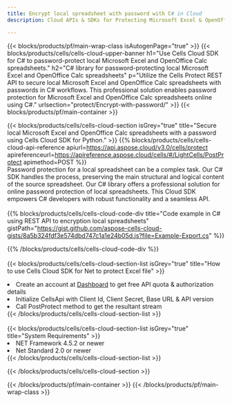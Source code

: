 ```yaml
---
title: Encrypt local spreadsheet with password with C# in Cloud  
description: Cloud APIs & SDKs for Protecting Microsoft Excel & OpenOffice Calc  with C#. Encrypt local spreadsheets with password by the Cells Cloud API SDK for C#. 

---
```



{{< blocks/products/pf/main-wrap-class isAutogenPage="true" >}}
{{< blocks/products/cells/cells-cloud-upper-banner h1="Use Cells Cloud SDK for C# to password-protect local Microsoft Excel and OpenOffice Calc spreadsheets." h2="C# library for password-protecting local Microsoft Excel and OpenOffice Calc spreadsheets" p="Utilize the Cells Protect REST API to secure local Microsoft Excel and OpenOffice Calc spreadsheets with passwords in C# workflows. This professional solution enables password protection for Microsoft Excel and OpenOffice Calc spreadsheets online using C#." urlsection="protect/Encrypt-with-password/" >}}
{{< blocks/products/pf/main-container >}}

{{< blocks/products/cells/cells-cloud-section isGrey="true"  title="Secure local Microsoft Excel and OpenOffice Calc spreadsheets with a password using Cells Cloud SDK for Python." >}}
{{% blocks/products/cells/cells-cloud-api-reference  apiurl=https://api.aspose.cloud/v3.0/cells/protect  apireferenceurl=https://apireference.aspose.cloud/cells/#/LightCells/PostProtect  apimethod=POST %}}
<br/>
Password protection for a local spreadsheet can be a complex task. Our C# SDK handles the process, preserving the main structural and logical content of the source spreadsheet. Our C# library offers a professional solution for online password protection of local spreadsheets. This Cloud SDK empowers C# developers with robust functionality and a seamless API.
<br/>
<br/>
{{% blocks/products/cells/cells-cloud-code-div title="Code example in C# using REST API to encryption local spreadsheets" gistPath="https://gist.github.com/aspose-cells-cloud-gists/8a5b324fdf3e574dbd747c1a1e24b05d.js?file=Example-Export.cs" %}}
  
{{% /blocks/products/cells/cells-cloud-code-div  %}}
<br/>
<br/>
{{< blocks/products/cells/cells-cloud-section-list isGrey="true"  title="How to use Cells Cloud SDK for Net to protect Excel file" >}}
<li>Create an account at <a href="https://dashboard.aspose.cloud/">Dashboard</a> to get free API quota & authorization details</li>
<li>Initialize CellsApi with Client Id, Client Secret, Base URL & API version</li>
<li>Call PostProtect method to get the resultant stream</li>
{{< /blocks/products/cells/cells-cloud-section-list >}}
<br/>
<br/>
{{< blocks/products/cells/cells-cloud-section-list isGrey="true"  title="System Requirements" >}}
<li>NET Framework 4.5.2 or newer</li>
<li>Net Standard 2.0 or newer</li>
{{< /blocks/products/cells/cells-cloud-section-list >}}

{{< /blocks/products/cells/cells-cloud-section >}}

{{< /blocks/products/pf/main-container >}}
{{< /blocks/products/pf/main-wrap-class >}}
